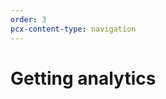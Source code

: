 ```yaml
---
order: 3
pcx-content-type: navigation
---
```


# Getting analytics

<DirectoryListing path="/getting-analytics" />
